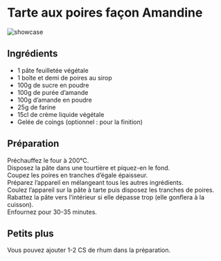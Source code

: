 # Tarte aux poires façon Amandine

![showcase](http://123veggie.fr/wp-content/uploads/2015/02/amandine1.jpg)

## Ingrédients

* 1 pâte feuilletée végétale
* 1 boîte et demi de poires au sirop
* 100g de sucre en poudre
* 100g de purée d’amande
* 100g d’amande en poudre
* 25g de farine
* 15cl de crème liquide végétale
* Gelée de coings (optionnel : pour la finition)

## Préparation

Préchauffez le four à 200°C.  
Disposez la pâte dans une tourtière et piquez-en le fond.  
Coupez les poires en tranches d’égale épaisseur.  
Préparez l’appareil en mélangeant tous les autres ingrédients.  
Coulez l’appareil sur la pâte à tarte puis disposez les tranches de poires. Rabattez la pâte vers l’intérieur si elle dépasse trop (elle gonflera à la cuisson).  
Enfournez pour 30-35 minutes.

## Petits plus

Vous pouvez ajouter 1-2 CS de rhum dans la préparation.
